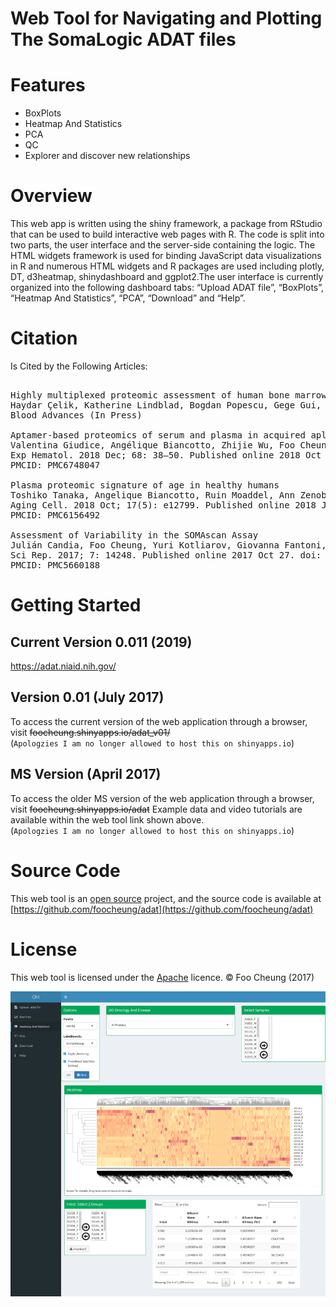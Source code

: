# Web Tool for Navigating and Plotting The SomaLogic ADAT files

# Features
* BoxPlots
* Heatmap And Statistics
* PCA
* QC
* Explorer and discover new relationships

# Overview
This web app is written using the shiny framework, a package from RStudio that can be used to build interactive web pages with R. The code is split into two parts, the user interface and the server-side containing the logic. The HTML widgets framework is used for binding JavaScript data visualizations in R and numerous HTML widgets and R packages are used including plotly, DT, d3heatmap, shinydashboard and ggplot2.The user interface is currently organized into the following dashboard tabs: “Upload ADAT file”, “BoxPlots”, “Heatmap And Statistics”, “PCA”, “Download” and “Help”.

# Citation
Is Cited by the Following Articles:
<pre>

Highly multiplexed proteomic assessment of human bone marrow in acute myeloid leukemia
Haydar Çelik, Katherine Lindblad, Bogdan Popescu, Gege Gui, Meghali Goswami, Janet Valdez, Christin DeStefano, Catherine Lai, Julie Thompson, Jack Ghannam, Giovanna Fantoni, Angélique Biancotto, Julián Candia, Foo Cheung, Gauthaman Sukumar, Clifton Dalgard, Richard Smith, Andre Larochelle, Laura Dillon, and Christopher Hourigan
Blood Advances (In Press)

Aptamer-based proteomics of serum and plasma in acquired aplastic anemia
Valentina Giudice, Angélique Biancotto, Zhijie Wu, Foo Cheung, Julián Candia, Giovanna Fantoni, Sachiko Kajigaya, Olga Rios, Danielle Townsley, Xingmin Feng, Neal S. Young
Exp Hematol. 2018 Dec; 68: 38–50. Published online 2018 Oct 9. doi: 10.1016/j.exphem.2018.09.008
PMCID: PMC6748047

Plasma proteomic signature of age in healthy humans
Toshiko Tanaka, Angelique Biancotto, Ruin Moaddel, Ann Zenobia Moore, Marta Gonzalez‐Freire, Miguel A. Aon, Julián Candia, Pingbo Zhang, Foo Cheung, Giovanna Fantoni, CHI consortium, Richard D. Semba, Luigi Ferrucci
Aging Cell. 2018 Oct; 17(5): e12799. Published online 2018 Jul 11. doi: 10.1111/acel.12799
PMCID: PMC6156492

Assessment of Variability in the SOMAscan Assay
Julián Candia, Foo Cheung, Yuri Kotliarov, Giovanna Fantoni, Brian Sellers, Trevor Griesman, Jinghe Huang, Sarah Stuccio, Adriana Zingone, Bríd M. Ryan, John S. Tsang, Angélique Biancotto
Sci Rep. 2017; 7: 14248. Published online 2017 Oct 27. doi: 10.1038/s41598-017-14755-5
PMCID: PMC5660188
</pre>
# Getting Started

## Current Version 0.011 (2019)<br>
https://adat.niaid.nih.gov/


## Version 0.01 (July 2017)
To access the current version of the web application through a browser, visit  <strike>foocheung.shinyapps.io/adat_v01/</strike><br> 
(`Apologzies I am no longer allowed to host this on shinyapps.io`)

## MS Version (April 2017)
To access the older MS version of the web application through a browser, visit <strike>foocheung.shinyapps.io/adat</strike>
Example data and video tutorials are available within the web tool link shown above.<br>
(`Apologzies I am no longer allowed to host this on shinyapps.io`) 

# Source Code
This web tool is an [open source](http://opensource.org) project, and the source code is available at [https://github.com/foocheung/adat](https://github.com/foocheung/adat)

# License
This web tool is licensed under the [Apache](http://www.apache.org/licenses/LICENSE-2.0) licence. &copy; Foo Cheung (2017)


<img src="https://raw.githubusercontent.com/foocheung/adat/master/Figure4.png">

